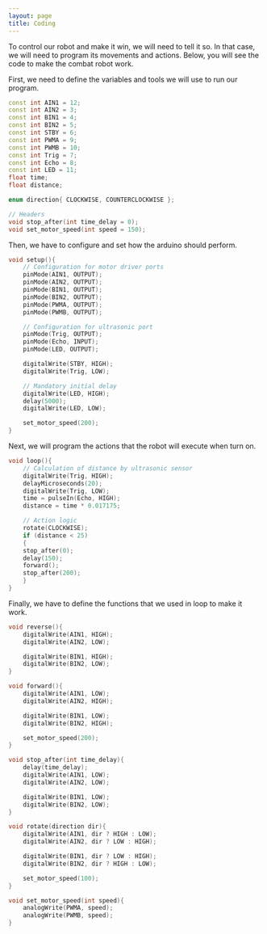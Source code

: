 ```yaml
---
layout: page
title: Coding
---
```

To control our robot and make it win, we will need to tell it so. In that case, we will need to program its movements and actions. Below, you will see the code to make the combat robot work.


First, we need to define the variables and tools we will use to run our program.
```c++
const int AIN1 = 12;
const int AIN2 = 3;
const int BIN1 = 4;
const int BIN2 = 5;
const int STBY = 6;
const int PWMA = 9;
const int PWMB = 10;
const int Trig = 7;
const int Echo = 8;
const int LED = 11;
float time;
float distance;

enum direction{ CLOCKWISE, COUNTERCLOCKWISE };

// Headers
void stop_after(int time_delay = 0);
void set_motor_speed(int speed = 150);
```

Then, we have to configure and set how the arduino should perform.
```c++
void setup(){
    // Configuration for motor driver ports
    pinMode(AIN1, OUTPUT);
    pinMode(AIN2, OUTPUT);
    pinMode(BIN1, OUTPUT);
    pinMode(BIN2, OUTPUT);
    pinMode(PWMA, OUTPUT);
    pinMode(PWMB, OUTPUT);

    // Configuration for ultrasonic port
    pinMode(Trig, OUTPUT);
    pinMode(Echo, INPUT);
    pinMode(LED, OUTPUT);

    digitalWrite(STBY, HIGH);
    digitalWrite(Trig, LOW);

    // Mandatory initial delay
    digitalWrite(LED, HIGH);
    delay(5000);
    digitalWrite(LED, LOW);

    set_motor_speed(200);
}
```

Next, we will program the actions that the robot will execute when turn on.
```c++
void loop(){
    // Calculation of distance by ultrasonic sensor
    digitalWrite(Trig, HIGH);
    delayMicroseconds(20);
    digitalWrite(Trig, LOW);
    time = pulseIn(Echo, HIGH);
    distance = time * 0.017175;

    // Action logic
    rotate(CLOCKWISE);
    if (distance < 25)
    {
    stop_after(0);
    delay(150);
    forward();
    stop_after(200);
    }
}
```

Finally, we have to define the functions that we used in loop to make it work.
```c++
void reverse(){
    digitalWrite(AIN1, HIGH);
    digitalWrite(AIN2, LOW);

    digitalWrite(BIN1, HIGH);
    digitalWrite(BIN2, LOW);
}

void forward(){
    digitalWrite(AIN1, LOW);
    digitalWrite(AIN2, HIGH);

    digitalWrite(BIN1, LOW);
    digitalWrite(BIN2, HIGH);

    set_motor_speed(200);
}

void stop_after(int time_delay){
    delay(time_delay);
    digitalWrite(AIN1, LOW);
    digitalWrite(AIN2, LOW);

    digitalWrite(BIN1, LOW);
    digitalWrite(BIN2, LOW);
}

void rotate(direction dir){
    digitalWrite(AIN1, dir ? HIGH : LOW);
    digitalWrite(AIN2, dir ? LOW : HIGH);

    digitalWrite(BIN1, dir ? LOW : HIGH);
    digitalWrite(BIN2, dir ? HIGH : LOW);

    set_motor_speed(100);
}

void set_motor_speed(int speed){
    analogWrite(PWMA, speed);
    analogWrite(PWMB, speed);
}
```
